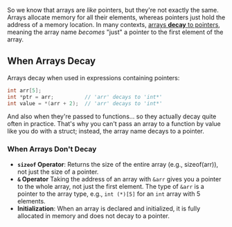 So we know that arrays are _like_ pointers, but they're not exactly the same. Arrays allocate memory for all their elements, whereas pointers just hold the address of a memory location. In many contexts, [arrays **decay** to pointers](https://port70.net/~nsz/c/c11/n1570.html#6.3.2.1), meaning the array name _becomes_ "just" a pointer to the first element of the array.

## When Arrays Decay

Arrays decay when used in expressions containing pointers:

```c
int arr[5];
int *ptr = arr;          // 'arr' decays to 'int*'
int value = *(arr + 2);  // 'arr' decays to 'int*'
```

And also when they're passed to functions... so they actually decay quite often in practice. That's why you can't pass an array to a function by value like you do with a struct; instead, the array name decays to a pointer.

### When Arrays Don't Decay

- **`sizeof` Operator**: Returns the size of the entire array (e.g., sizeof(arr)), not just the size of a pointer.
- **`&` Operator** Taking the address of an array with `&arr` gives you a pointer to the whole array, not just the first element. The type of `&arr` is a pointer to the array type, e.g., `int (*)[5]` for an `int` array with 5 elements.
- **Initialization**: When an array is declared and initialized, it is fully allocated in memory and does not decay to a pointer.

